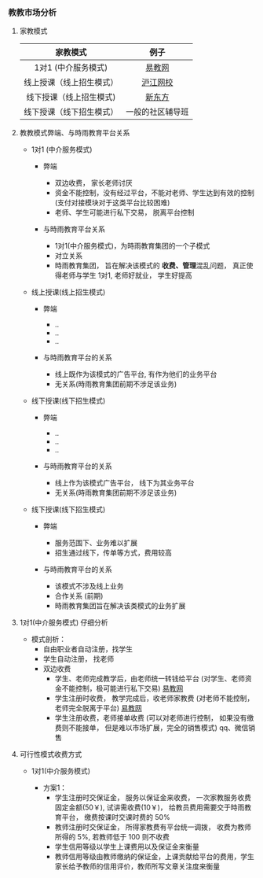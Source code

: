 ### 教教市场分析

1. 家教模式

    | 家教模式                         | 例子                                      |
    | :---:                           | :---:                                    |
    | 1对1 (中介服务模式)               | [易教网](http://www.eduease.com/zixun.php) |
    | 线上授课（线上招生模式）            | [沪江网校](https://class.hujiang.com/)    |
    | 线下授课（线上招生模式)             | [新东方](http://www.xdf.cn/)              |
    | 线下授课（线下招生模式）            | 一般的社区辅导班                           |




2. 教教模式弊端、与時雨教育平台关系

    * 1对1 (中介服务模式)

        * 弊端
            * 双边收费， 家长老师讨厌
            * 资金不能控制，没有经过平台，不能对老师、学生达到有效的控制(支付对接模块对于这类平台比较困难)
            * 老师、学生可能进行私下交易， 脱离平台控制
        
        * 与時雨教育平台关系
            * 1对1(中介服务模式)，为時雨教育集团的一个子模式
            * 对立关系
            * 時雨教育集团， 旨在解决该模式的 **收费、管理**混乱问题， 真正使得老师与学生 1对1, 老师好就业， 学生好提高


    * 线上授课(线上招生模式)

        * 弊端
            * ..
            * ..
            * ..

        * 与時雨教育平台的关系
            * 线上既作为该模式的广告平台, 有作为他们的业务平台
            * 无关系(時雨教育集团前期不涉足该业务)


    * 线下授课(线下招生模式)

        * 弊端
            * ..
            * ..
            * ..

        * 与時雨教育平台的关系
            * 线上作为该模式广告平台， 线下为其业务平台
            * 无关系(時雨教育集团前期不涉足该业务)
        

    * 线下授课(线下招生模式)

        * 弊端
            * 服务范围下、业务难以扩展
            * 招生通过线下，传单等方式，费用较高

        * 与時雨教育平台的关系
            * 该模式不涉及线上业务
            * 合作关系 (前期)
            * 時雨教育集团旨在解决该类模式的业务扩展



3. 1对1(中介服务模式) 仔细分析

    * 模式剖析：
        * 自由职业者自动注册，找学生
        * 学生自动注册， 找老师
        * 双边收费
            * 学生、老师完成教学后，由老师统一转钱给平台 (对学生、老师资金不能控制，极可能进行私下交易) [易教网](http://www.eduease.com/zixun.php)
            * 学生注册时收费， 教学完成后，收老师家教费 (对老师不能控制， 老师完全脱离于平台) [易教网](http://www.eduease.com/zixun.php)
            * 学生注册收费，老师接单收费 (可以对老师进行控制， 如果没有缴费则不能接单， 但是难以市场扩展，完全的销售模式)  qq、微信销售




4. 可行性模式收费方式

    * 1对1(中介服务模式)

        * 方案1： 
            * 学生注册时交保证金， 服务以保证金来收费， 一次家教服务收费固定金额(50￥), 试讲需收费(10￥)， 给教员费用需要交于時雨教育平台， 缴费按课时交课时费的 50%
            * 教师注册时交保证金， 所得家教费有平台统一调拨， 收费为教师所得的 5%, 若教师低于 100 则不收费
            * 学生信用等级以学生上课费用以及保证金来衡量
            * 教师信用等级由教师缴纳的保证金，上课贡献给平台的费用，学生家长给予教师的信用评价，教师所写文章关注度来衡量